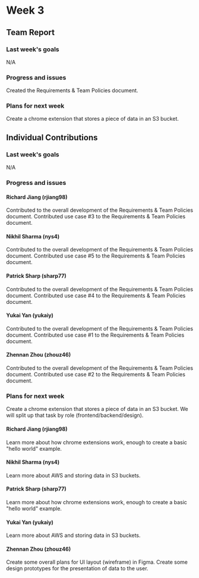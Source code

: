 # Week 3

## Team Report


### Last week's goals
N/A

### Progress and issues
Created the Requirements & Team Policies document.

### Plans for next week
Create a chrome extension that stores a piece of data in an S3 bucket.


## Individual Contributions

### Last week's goals

N/A



### Progress and issues

#### Richard Jiang (rjiang98)
Contributed to the overall development of the Requirements & Team Policies document.
Contributed use case #3 to the Requirements & Team Policies document.

#### Nikhil Sharma (nys4)
Contributed to the overall development of the Requirements & Team Policies document.
Contributed use case #5 to the Requirements & Team Policies document.

#### Patrick Sharp (sharp77)
Contributed to the overall development of the Requirements & Team Policies document.
Contributed use case #4 to the Requirements & Team Policies document.

#### Yukai Yan (yukaiy)
Contributed to the overall development of the Requirements & Team Policies document.
Contributed use case #1 to the Requirements & Team Policies document.

#### Zhennan Zhou (zhouz46)
Contributed to the overall development of the Requirements & Team Policies document.
Contributed use case #2 to the Requirements & Team Policies document.



### Plans for next week

Create a chrome extension that stores a piece of data in an S3 bucket. We will split up that task by role (frontend/backend/design).

#### Richard Jiang (rjiang98)
Learn more about how chrome extensions work, enough to create a basic "hello world" example.

#### Nikhil Sharma (nys4)
Learn more about AWS and storing data in S3 buckets.

#### Patrick Sharp (sharp77)
Learn more about how chrome extensions work, enough to create a basic "hello world" example.

#### Yukai Yan (yukaiy)
Learn more about AWS and storing data in S3 buckets.

#### Zhennan Zhou (zhouz46)
Create some overall plans for UI layout (wireframe) in Figma.
Create some design prototypes for the presentation of data to the user.
